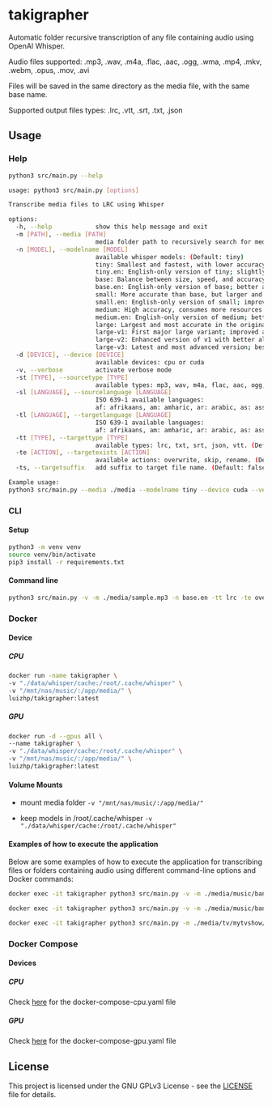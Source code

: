 # takigrapher
Automatic folder recursive transcription of any file containing audio using OpenAI Whisper.

Audio files supported:
.mp3, .wav, .m4a, .flac, .aac, .ogg, .wma, .mp4, .mkv, .webm, .opus, .mov, .avi

Files will be saved in the same directory as the media file, with the same base name.

Supported output files types:
.lrc, .vtt, .srt, .txt, .json

## Usage

### Help

```sh
python3 src/main.py --help
```

```sh
usage: python3 src/main.py [options]

Transcribe media files to LRC using Whisper

options:
  -h, --help            show this help message and exit
  -m [PATH], --media [PATH]
                        media folder path to recursively search for media files
  -n [MODEL], --modelname [MODEL]
                        available whisper models: (Default: tiny)
                        tiny: Smallest and fastest, with lower accuracy.
                        tiny.en: English-only version of tiny; slightly more accurate for English tasks.
                        base: Balance between size, speed, and accuracy.
                        base.en: English-only version of base; better accuracy on English data.
                        small: More accurate than base, but larger and slower.
                        small.en: English-only version of small; improved performance in English.
                        medium: High accuracy, consumes more resources.
                        medium.en: English-only version of medium; better results on English tasks.
                        large: Largest and most accurate in the original series, but heavy and slow.
                        large-v1: First major large variant; improved accuracy and stability.
                        large-v2: Enhanced version of v1 with better alignment and reasoning.
                        large-v3: Latest and most advanced version; best overall performance.
  -d [DEVICE], --device [DEVICE]
                        available devices: cpu or cuda
  -v, --verbose         activate verbose mode
  -st [TYPE], --sourcetype [TYPE]
                        available types: mp3, wav, m4a, flac, aac, ogg, wma, mp4, mkv, webm, opus, mov, avi. (Default: all)
  -sl [LANGUAGE], --sourcelanguage [LANGUAGE]
                        ISO 639-1 available languages:
                        af: afrikaans, am: amharic, ar: arabic, as: assamese, az: azerbaijani, ba: bashkir, be: belarusian, bg: bulgarian, bn: bengali, bo: tibetan, br: breton, bs: bosnian, ca: catalan, cs: czech, cy: welsh, da: danish, de: german, el: greek, en: english, es: spanish, et: estonian, eu: basque, fa: persian, fi: finnish, fo: faroese, fr: french, gl: galician, gu: gujarati, ha: hausa, haw: hawaiian, he: hebrew, hi: hindi, hr: croatian, ht: haitian creole, hu: hungarian, hy: armenian, id: indonesian, is: icelandic, it: italian, ja: japanese, jw: javanese, ka: georgian, kk: kazakh, km: khmer, kn: kannada, ko: korean, la: latin, lb: luxembourgish, ln: lingala, lo: lao, lt: lithuanian, lv: latvian, mg: malagasy, mi: maori, mk: macedonian, ml: malayalam, mn: mongolian, mr: marathi, ms: malay, mt: maltese, my: myanmar, ne: nepali, nl: dutch, nn: nynorsk, no: norwegian, oc: occitan, pa: punjabi, pl: polish, ps: pashto, pt: portuguese, ro: romanian, ru: russian, sa: sanskrit, sd: sindhi, si: sinhala, sk: slovak, sl: slovenian, sn: shona, so: somali, sq: albanian, sr: serbian, su: sundanese, sv: swedish, sw: swahili, ta: tamil, te: telugu, tg: tajik, th: thai, tk: turkmen, tl: tagalog, tr: turkish, tt: tatar, uk: ukrainian, ur: urdu, uz: uzbek, vi: vietnamese, yi: yiddish, yo: yoruba, yue: cantonese, zh: chinese.  (Default: auto)
  -tl [LANGUAGE], --targetlanguage [LANGUAGE]
                        ISO 639-1 available languages:
                        af: afrikaans, am: amharic, ar: arabic, as: assamese, az: azerbaijani, ba: bashkir, be: belarusian, bg: bulgarian, bn: bengali, bo: tibetan, br: breton, bs: bosnian, ca: catalan, cs: czech, cy: welsh, da: danish, de: german, el: greek, en: english, es: spanish, et: estonian, eu: basque, fa: persian, fi: finnish, fo: faroese, fr: french, gl: galician, gu: gujarati, ha: hausa, haw: hawaiian, he: hebrew, hi: hindi, hr: croatian, ht: haitian creole, hu: hungarian, hy: armenian, id: indonesian, is: icelandic, it: italian, ja: japanese, jw: javanese, ka: georgian, kk: kazakh, km: khmer, kn: kannada, ko: korean, la: latin, lb: luxembourgish, ln: lingala, lo: lao, lt: lithuanian, lv: latvian, mg: malagasy, mi: maori, mk: macedonian, ml: malayalam, mn: mongolian, mr: marathi, ms: malay, mt: maltese, my: myanmar, ne: nepali, nl: dutch, nn: nynorsk, no: norwegian, oc: occitan, pa: punjabi, pl: polish, ps: pashto, pt: portuguese, ro: romanian, ru: russian, sa: sanskrit, sd: sindhi, si: sinhala, sk: slovak, sl: slovenian, sn: shona, so: somali, sq: albanian, sr: serbian, su: sundanese, sv: swedish, sw: swahili, ta: tamil, te: telugu, tg: tajik, th: thai, tk: turkmen, tl: tagalog, tr: turkish, tt: tatar, uk: ukrainian, ur: urdu, uz: uzbek, vi: vietnamese, yi: yiddish, yo: yoruba, yue: cantonese, zh: chinese. (Default: auto)
  -tt [TYPE], --targettype [TYPE]
                        available types: lrc, txt, srt, json, vtt. (Default: lrc)
  -te [ACTION], --targetexists [ACTION]
                        available actions: overwrite, skip, rename. (Default: skip)
  -ts, --targetsuffix   add suffix to target file name. (Default: false)

Example usage:
python3 src/main.py --media ./media --modelname tiny --device cuda --verbose --sourcetype mp3 --sourcelanguage en --targetlanguage en
```

### CLI

#### Setup
```sh
python3 -m venv venv
source venv/bin/activate
pip3 install -r requirements.txt
```

#### Command line
```sh
python3 src/main.py -v -m ./media/sample.mp3 -n base.en -tt lrc -te overwrite
```

### Docker

#### Device

##### CPU
```sh
docker run -name takigrapher \
-v "./data/whisper/cache:/root/.cache/whisper" \
-v "/mnt/nas/music/:/app/media/" \
luizhp/takigrapher:latest
```

##### GPU
```sh
docker run -d --gpus all \
--name takigrapher \
-v "./data/whisper/cache:/root/.cache/whisper" \
-v "/mnt/nas/music/:/app/media/" \
luizhp/takigrapher:latest
```
#### Volume Mounts

- mount media folder
`-v "/mnt/nas/music/:/app/media/"`

- keep models in /root/.cache/whisper
`-v "./data/whisper/cache:/root/.cache/whisper"`

#### Examples of how to execute the application

Below are some examples of how to execute the application for transcribing files or folders containing audio using different command-line options and Docker commands:
```sh
docker exec -it takigrapher python3 src/main.py -v -m ./media/music/bandname/ -n medium -tt lrc -te overwrite -ts
```

```sh
docker exec -it takigrapher python3 src/main.py -v -m ./media/music/bandname/song.mp3 -n medium -tt lrc -te overwrite -ts
```

```sh
docker exec -it takigrapher python3 src/main.py -m ./media/tv/mytvshow/ -n medium.en -sl en -tt srt -te rename
```


### Docker Compose

#### Devices

##### CPU
Check [here](docker-compose-cpu.yaml) for the docker-compose-cpu.yaml file

##### GPU
Check [here](docker-compose-gpu.yaml) for the docker-compose-gpu.yaml file

## License

This project is licensed under the GNU GPLv3 License - see the [LICENSE](./LICENSE) file for details.
